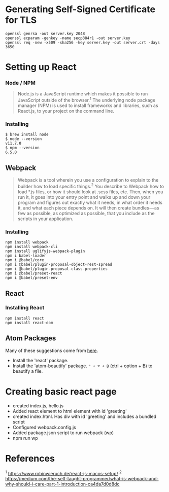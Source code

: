 # Generating Self-Signed Certificate for TLS

```
openssl genrsa -out server.key 2048
openssl ecparam -genkey -name secp384r1 -out server.key
openssl req -new -x509 -sha256 -key server.key -out server.crt -days 3650
```

# Setting up React
### Node / NPM
> Node.js is a JavaScript runtime which makes it possible to run JavaScript outside of the browser.<sup>1</sup> The underlying node package manager (NPM) is used to install frameworks and libraries, such as React.js, to your project on the command line.

### Installing
```
$ brew install node
$ node --version
v11.7.0
$ npm --version
6.5.0
```

## Webpack
> Webpack is a tool wherein you use a configuration to explain to the builder how to load specific things.<sup>2</sup> You describe to Webpack how to load \*.js files, or how it should look at .scss files, etc. Then, when you run it, it goes into your entry point and walks up and down your program and figures out exactly what it needs, in what order it needs it, and what each piece depends on. It will then create bundles — as few as possible, as optimized as possible, that you include as the scripts in your application.

### Installing
```
npm install webpack
npm install webpack-cli
npm install uglifyjs-webpack-plugin
npm i babel-loader
npm i @babel/core
npm i @babel/plugin-proposal-object-rest-spread
npm i @babel/plugin-proposal-class-properties
npm i @babel/preset-react
npm i @babel/preset-env
```
## React
### Installing React
```
npm install react
npm install react-dom
```

## Atom Packages
Many of these suggestions come from [here](https://medium.com/productivity-freak/my-atom-editor-setup-for-js-react-9726cd69ad20).

- Install the 'react' package.
- Install the 'atom-beautify' package. `⌃ + ⌥ + B` (ctrl + option + B) to beautify a file.

# Creating basic react page
- created index.js, hello.js
- Added react element to html element with id 'greeting'
- created index.html. Has div with id 'greeting' and includes a bundled script
- Configured webpack.config.js
- Added package.json script to run webpack (wp)
- npm run wp

# References
<sup>1</sup> https://www.robinwieruch.de/react-js-macos-setup/
<sup>2</sup> https://medium.com/the-self-taught-programmer/what-is-webpack-and-why-should-i-care-part-1-introduction-ca4da7d0d8dc

